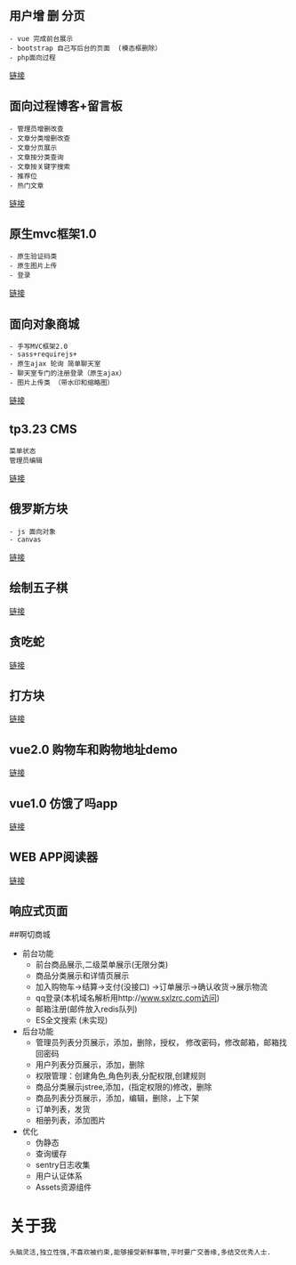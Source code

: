 ## 用户增 删 分页 
    - vue 完成前台展示
    - bootstrap 自己写后台的页面  (模态框删除）
    - php面向过程
[链接](http://www.aqie.com/php/article/index.php)
   
## 面向过程博客+留言板
    - 管理员增删改查
    - 文章分类增删改查
    - 文章分页展示
    - 文章按分类查询
    - 文章按关键字搜索
    - 推荐位
    - 热门文章
 
[链接](http://www.aqie.com/php/article2/login.php)    

## 原生mvc框架1.0
    - 原生验证码类
    - 原生图片上传
    - 登录
[链接](http://www.aqie.com/php/mvc/index.php?p=back&c=Admin&a=login) 

## 面向对象商城 
    - 手写MVC框架2.0
    - sass+requirejs+
    - 原生ajax 轮询 简单聊天室 
    - 聊天室专门的注册登录（原生ajax）
    - 图片上传类 （带水印和缩略图）
[链接](http://aqieframe.com/index.php?p=admin&c=login&a=login)

## tp3.23 CMS
    菜单状态
    管理员编辑
[链接](http://www.tp.com//admin.php?c=login)
## 俄罗斯方块
    - js 面向对象
    - canvas
[链接](http://www.aqie.com/html5/4.html)
##  绘制五子棋
[链接](http://www.aqie.com/html5/3.html)
## 贪吃蛇
[链接](http://www.aqie.com/html5/5.html)
## 打方块
[链接](http://www.aqie.com/html5/aqie/index.html)

## vue2.0 购物车和购物地址demo
[链接](http://www.aqie.com/vue2/index.html)
## vue1.0 仿饿了吗app
[链接](http://localhost:8080/#!/goods)

## WEB APP阅读器
[链接](http://webapp.com/)


## 响应式页面

##啊切商城

- 前台功能
    * 前台商品展示,二级菜单展示(无限分类)
    * 商品分类展示和详情页展示
    * 加入购物车->结算->支付(没接口)
        ->订单展示->确认收货->展示物流
    * qq登录(本机域名解析用http://www.sxlzrc.com访问)
    * 邮箱注册(邮件放入redis队列)
    * ES全文搜索 (未实现)
- 后台功能
    * 管理员列表分页展示，添加，删除，授权，
       修改密码，修改邮箱，邮箱找回密码
    * 用户列表分页展示，添加，删除
    * 权限管理：创建角色,角色列表,分配权限,创建规则
    * 商品分类展示jstree,添加，(指定权限的)修改，删除
    * 商品列表分页展示，添加，编辑，删除，上下架
    * 订单列表，发货
    * 相册列表，添加图片
-   优化
    * 伪静态
    * 查询缓存
    * sentry日志收集
    * 用户认证体系
    * Assets资源组件
    
# 关于我
    头脑灵活,独立性强,不喜欢被约束,能够接受新鲜事物,平时要广交善缘,多结交优秀人士.
 
    
    

     